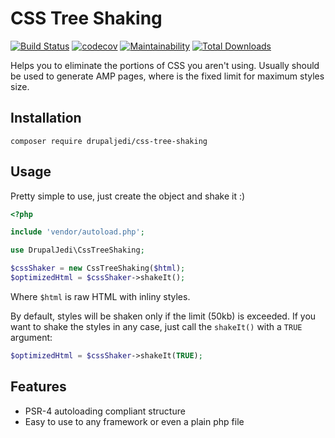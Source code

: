 CSS Tree Shaking
================

[![Build Status](https://travis-ci.org/Drupal-Jedi/css-tree-shaking.svg?branch=master)](https://travis-ci.org/Drupal-Jedi/css-tree-shaking) [![codecov](https://codecov.io/gh/Drupal-Jedi/css-tree-shaking/branch/master/graph/badge.svg)](https://codecov.io/gh/Drupal-Jedi/css-tree-shaking) [![Maintainability](https://api.codeclimate.com/v1/badges/f04970e2df024e38b46b/maintainability)](https://codeclimate.com/github/Drupal-Jedi/css-tree-shaking/maintainability) [![Total Downloads](https://poser.pugx.org/drupalJedi/css-tree-shaking/downloads)](https://packagist.org/packages/drupalJedi/css-tree-shaking)

Helps you to eliminate the portions of CSS you aren't using. Usually should be used to generate AMP pages, where is the fixed limit for maximum styles size.

Installation
------------

```
composer require drupaljedi/css-tree-shaking
```

Usage
-----
Pretty simple to use, just create the object and shake it :)
```php
<?php

include 'vendor/autoload.php';

use DrupalJedi\CssTreeShaking;

$cssShaker = new CssTreeShaking($html);
$optimizedHtml = $cssShaker->shakeIt();
```
Where `$html` is raw HTML with inliny styles.

By default, styles will be shaken only if the limit (50kb) is exceeded.
If you want to shake the styles in any case, just call the `shakeIt()` with a `TRUE` argument:
```php
$optimizedHtml = $cssShaker->shakeIt(TRUE);
```

Features
--------

* PSR-4 autoloading compliant structure
* Easy to use to any framework or even a plain php file
